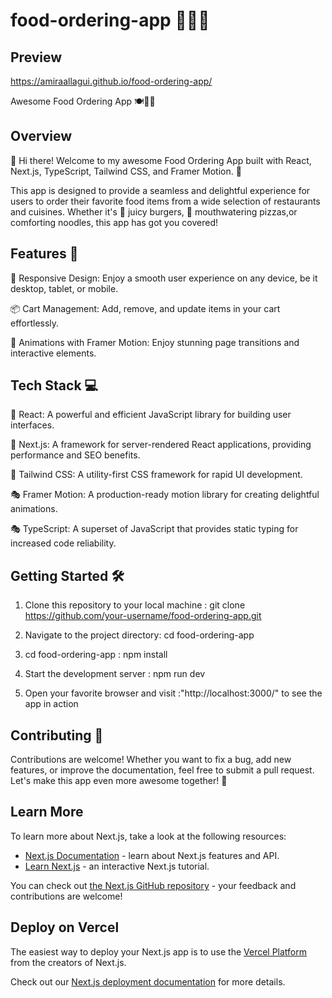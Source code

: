# food-ordering-app 🍔🍕🍝

## Preview
 https://amiraallagui.github.io/food-ordering-app/

Awesome Food Ordering App 🍽️🛒📱
## Overview
👋 Hi there! Welcome to my awesome Food Ordering App built with React, Next.js, TypeScript, Tailwind CSS, and Framer Motion. 🎉

This app is designed to provide a seamless and delightful experience for users to order their favorite food items from a wide selection of restaurants and cuisines. Whether it's 🍔 juicy burgers, 🍕 mouthwatering pizzas,or comforting noodles, this app has got you covered!

## Features 🚀
📱 Responsive Design: Enjoy a smooth user experience on any device, be it desktop, tablet, or mobile.

📦 Cart Management: Add, remove, and update items in your cart effortlessly.

🌟 Animations with Framer Motion: Enjoy stunning page transitions and interactive elements.

## Tech Stack 💻
🔧 React: A powerful and efficient JavaScript library for building user interfaces.

🚀 Next.js: A framework for server-rendered React applications, providing performance and SEO benefits.

🎨 Tailwind CSS: A utility-first CSS framework for rapid UI development.

🎭 Framer Motion: A production-ready motion library for creating delightful animations.

🎭 TypeScript: A superset of JavaScript that provides static typing for increased code reliability.

## Getting Started 🛠️

1. Clone this repository to your local machine : git clone https://github.com/your-username/food-ordering-app.git

2. Navigate to the project directory: cd food-ordering-app

3. cd food-ordering-app : npm install

4. Start the development server : npm run dev

5. Open your favorite browser and visit :"http://localhost:3000/" to see the app in action


## Contributing 🤝
Contributions are welcome! Whether you want to fix a bug, add new features, or improve the documentation, feel free to submit a pull request. Let's make this app even more awesome together! 🎉

## Learn More

To learn more about Next.js, take a look at the following resources:

- [Next.js Documentation](https://nextjs.org/docs) - learn about Next.js features and API.
- [Learn Next.js](https://nextjs.org/learn) - an interactive Next.js tutorial.

You can check out [the Next.js GitHub repository](https://github.com/vercel/next.js/) - your feedback and contributions are welcome!

## Deploy on Vercel

The easiest way to deploy your Next.js app is to use the [Vercel Platform](https://vercel.com/new?utm_medium=default-template&filter=next.js&utm_source=create-next-app&utm_campaign=create-next-app-readme) from the creators of Next.js.

Check out our [Next.js deployment documentation](https://nextjs.org/docs/deployment) for more details.
